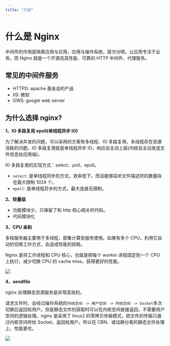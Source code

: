 ```yaml
---
title: "介绍"
---
```


# 什么是 Nginx

中间件的作用是隔离应用与应用，应用与操作系统，层次分明，让应用专注于业务。而 Nginx 就是一个开源且高性能、可靠的 HTTP 中间件、代理服务。

## 常见的中间件服务

- HTTPD: apache 基金会的产品
- IIS: 微软
- GWS: google web server

## 为什么选择 nginx?

**1、IO 多路复用 epoll(单线程异步 IO)**

为了解决并发的问题，可以采用的方案有多线程、IO 多路复用。多线程存在资源消耗的问题。IO 多路复用就是单线程异步 IO，响应会主动上报(内核会主动发送文件信息给应用端)。

IO 多路复用的实现方式：select、poll、epoll。

- `select`: 是单线程同步的方式，效率低下，而且能够监听文件描述符的数量存在最大限制 1024 个。
- `epoll`: 是单线程异步的方式，最大连接无限制。

**2、轻量级**

- 功能模块少，只保留了和 http 核心相关的代码。
- 代码模块化

**3、CPU 亲和**

多核服务器主要用于多线程，密集计算型服务使用。如果有多个 CPU，利用它自动的切换工作方式，会造成性能的损耗。

Nginx 是将工作进程和 CPU 核心，也就是把每个 worker 进程固定到一个 CPU 上执行，减少切换 CPU 的 cache miss，获得更好的性能。

![](./1/nginx.png)

**4、sendfile**

nginx 处理静态资源服务是非常高效的。

请求文件时，会经过操作系统的`内核空间 -> 用户空间 -> 内核空间 -> Socket`多次切换后返回给用户。但是静态文件的获取时可以在内核空间直接返回，不需要用户空间的逻辑处理。nginx 是采用了 linux2 的零拷贝传输模式，把文件的传输只通过内核空间传给 Socket，返回给用户。所以在 CBN、或动静分离的静态文件处理上，性能更优。

![](./1/2.png)
